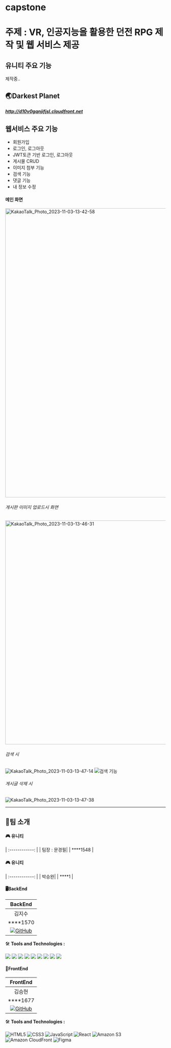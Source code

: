 # capstone 
# 주제 : VR, 인공지능을 활용한 던전 RPG 제작 및 웹 서비스 제공

## 유니티 주요 기능

제작중..

## 🌏Darkest Planet
##### <http://d10v0gqnjifjsl.cloudfront.net>

## 웹서비스 주요 기능
- 회원가입
- 로그인, 로그아웃
- JWT토큰 기반 로그인, 로그아웃
- 게시물 CRUD
- 이미지 첨부 기능
- 검색 기능
- 댓글 기능
- 내 정보 수정

#### 메인 화면
<img width="905" alt="KakaoTalk_Photo_2023-11-03-13-42-58" src="https://github.com/kimjisoo1156/capstone_1/assets/121778107/6df7bb29-4304-4730-9b45-2a51e34a866a">

###### 게시판 이미지 업로드시 화면
<img width="701" alt="KakaoTalk_Photo_2023-11-03-13-46-31" src="https://github.com/kimjisoo1156/capstone_1/assets/121778107/cc5f8aaa-ec3f-4a5f-8322-e03379d7a83c">

###### 검색 시
![KakaoTalk_Photo_2023-11-03-13-47-14](https://github.com/kimjisoo1156/capstone_1/assets/121778107/6f86fd31-57c8-4d56-9611-861e61bd9f2a)
![검색 기능](https://github.com/VaIice/Capstone/assets/141003473/1c873342-e3ca-4b9d-9b35-5f9340cacca7)

###### 게시글 삭제 시
![KakaoTalk_Photo_2023-11-03-13-47-38](https://github.com/kimjisoo1156/capstone_1/assets/121778107/21ca0ec5-3eaf-440f-8b13-4ab01dca3f6c)

---
## 👥팀 소개
#### 🎮 유니티
| :------------: |
| 팀장 : 문경필|
|  ****1548 |

#### 🎮 유니티
| :------------: |
|  박승완|
|  ****1 |

#### 🖥BackEnd
|   BackEnd |
| :------------: |
| 김지수|
|  ****1570 |
| [![GitHub](https://img.shields.io/badge/-GitHub-black?style=flat-square&logo=github)](https://github.com/kimjisoo1156) |

🛠️ **Tools and Technologies :** <br><br>
<img src="https://img.shields.io/badge/springboot-6DB33F?style=for-the-badge&logo=mysql&logoColor=white"> 
<img src="https://img.shields.io/badge/JAVA-007396?style=for-the-badge&logo=java&logoColor=white"> 
<img src="https://img.shields.io/badge/mysql-4479A1?style=for-the-badge&logo=mysql&logoColor=white"> 
<img src="https://img.shields.io/badge/mariaDB-003545?style=for-the-badge&logo=mariaDB&logoColor=white">
<img src="https://img.shields.io/badge/aws-232F3E?style=for-the-badge&logo=aws&logoColor=white">
<img src="https://img.shields.io/badge/amazonrds-527FFF?style=for-the-badge&logo=amazonrds&logoColor=white">
<img src="https://img.shields.io/badge/amazons3-569A31?style=for-the-badge&logo=amazons3&logoColor=white">
<img src="https://img.shields.io/badge/githubactions-2088FF?style=for-the-badge&logo=githubactions&logoColor=white">
<img src="https://img.shields.io/badge/postman-FF6C37?style=for-the-badge&logo=postman&logoColor=white">

#### 🎨FrontEnd
|   FrontEnd |
| :------------: |
| 김승현|
|  ****1677 |
| [![GitHub](https://img.shields.io/badge/-GitHub-black?style=flat-square&logo=github)](https://github.com/VaIice) |

🛠️ **Tools and Technologies :** <br><br>
![HTML5](https://img.shields.io/badge/HTML5-%23E34F26.svg?&style=for-the-badge&logo=html5&logoColor=white)
![CSS3](https://img.shields.io/badge/-CSS3-1572B6?logo=css3&logoColor=white&style=for-the-badge)
![JavaScript](https://img.shields.io/badge/JavaScript-%23F7DF1E.svg?&style=for-the-badge&logo=javascript&logoColor=black)
![React](https://img.shields.io/badge/React-%2361DAFB.svg?&style=for-the-badge&logo=react&logoColor=white)
![Amazon S3](https://img.shields.io/badge/Amazon_S3-%23D9313D.svg?&style=for-the-badge&logo=amazon-aws&logoColor=white)
![Amazon CloudFront](https://img.shields.io/badge/Amazon_CloudFront-%23FF9900.svg?&style=for-the-badge&logo=amazon-aws&logoColor=black)
![Figma](https://img.shields.io/badge/-Figma-F24E1E?logo=Figma&logoColor=white&style=for-the-badge)

